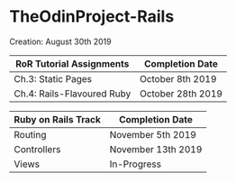 # TheOdinProject-Rails
Creation: August 30th 2019

| RoR Tutorial Assignments | Completion Date |
| ------| --------------- |
| Ch.3: Static Pages | October 8th 2019 |
| Ch.4: Rails-Flavoured Ruby | October 28th 2019|


| Ruby on Rails Track | Completion Date |
| ------| --------------- |
| Routing | November 5th 2019|
| Controllers | November 13th 2019|
| Views | In-Progress|
